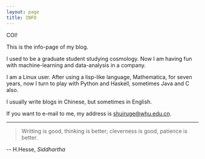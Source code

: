 ```yaml
---
layout: page
title: INFO
---
```


COI!

This is the info-page of my blog.

I used to be a graduate student studying cosmology. Now I am having fun with machine-learning and data-analysis in a company.

I am a Linux user. After using a lisp-like language, Mathematica, for seven years, now I turn to play with Python and Haskell, sometimes Java and C also.

I usually write blogs in Chinese, but sometimes in English.

If you want to e-mail to me, my address is <shuiruge@whu.edu.cn>.

---

> Writting is good, thinking is better;
> cleverness is good, patience is better.

-- H.Hesse, _Siddhartha_
